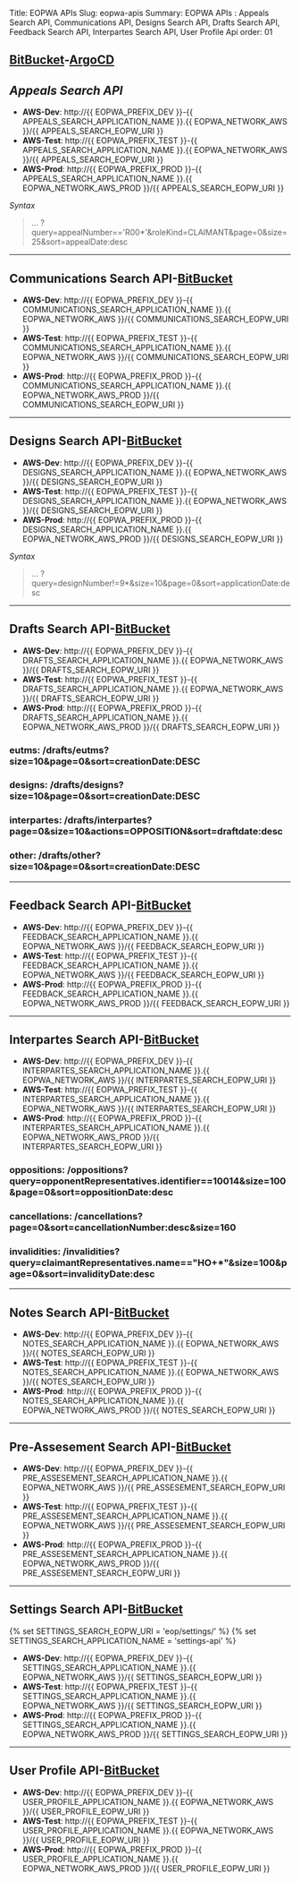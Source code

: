 Title: EOPWA APIs
Slug: eopwa-apis
Summary: EOPWA APIs : Appeals Search API, Communications API, Designs Search API, Drafts Search API, Feedback Search API, Interpartes Search API, User Profile Api
order: 01

## <a href="https://git.euipo.europa.eu/projects/EOPWA/repos/appeals-search-api/browse" target="_blank">BitBucket</a>-<a href="https://argocd-dev.nonprod.aws.oami.eu/applications/argocd/website-api-dev-aws?view=tree&resource=" target="_blank">ArgoCD</a>

## _Appeals Search API_ 

- **AWS-Dev**:  http://{{ EOPWA_PREFIX_DEV }}-{{ APPEALS_SEARCH_APPLICATION_NAME }}.{{ EOPWA_NETWORK_AWS }}/{{ APPEALS_SEARCH_EOPW_URI }}
- **AWS-Test**:  http://{{ EOPWA_PREFIX_TEST }}-{{ APPEALS_SEARCH_APPLICATION_NAME }}.{{ EOPWA_NETWORK_AWS }}/{{ APPEALS_SEARCH_EOPW_URI }}
- **AWS-Prod**:  http://{{ EOPWA_PREFIX_PROD }}-{{ APPEALS_SEARCH_APPLICATION_NAME }}.{{ EOPWA_NETWORK_AWS_PROD }}/{{ APPEALS_SEARCH_EOPW_URI }}

_Syntax_ 
> ... ?query=appealNumber=='R00*'&roleKind=CLAIMANT&page=0&size=25&sort=appealDate:desc

-------------------

## Communications Search API-<a href="https://git.euipo.europa.eu/projects/EOPWA/repos/communications-api/browse" target="_blank">BitBucket</a>

- **AWS-Dev**:  http://{{ EOPWA_PREFIX_DEV }}-{{ COMMUNICATIONS_SEARCH_APPLICATION_NAME }}.{{ EOPWA_NETWORK_AWS }}/{{ COMMUNICATIONS_SEARCH_EOPW_URI }}
- **AWS-Test**:  http://{{ EOPWA_PREFIX_TEST }}-{{ COMMUNICATIONS_SEARCH_APPLICATION_NAME }}.{{ EOPWA_NETWORK_AWS }}/{{ COMMUNICATIONS_SEARCH_EOPW_URI }}
- **AWS-Prod**:  http://{{ EOPWA_PREFIX_PROD }}-{{ COMMUNICATIONS_SEARCH_APPLICATION_NAME }}.{{ EOPWA_NETWORK_AWS_PROD }}/{{ COMMUNICATIONS_SEARCH_EOPW_URI }}


-------------------

## Designs Search API-<a href="https://git.euipo.europa.eu/projects/EOPWA/repos/design-search-api/browse" target="_blank">BitBucket</a>

- **AWS-Dev**:  http://{{ EOPWA_PREFIX_DEV }}-{{ DESIGNS_SEARCH_APPLICATION_NAME }}.{{ EOPWA_NETWORK_AWS }}/{{ DESIGNS_SEARCH_EOPW_URI }}
- **AWS-Test**:  http://{{ EOPWA_PREFIX_TEST }}-{{ DESIGNS_SEARCH_APPLICATION_NAME }}.{{ EOPWA_NETWORK_AWS }}/{{ DESIGNS_SEARCH_EOPW_URI }}
- **AWS-Prod**:  http://{{ EOPWA_PREFIX_PROD }}-{{ DESIGNS_SEARCH_APPLICATION_NAME }}.{{ EOPWA_NETWORK_AWS_PROD }}/{{ DESIGNS_SEARCH_EOPW_URI }}

_Syntax_ 
> ... ?query=designNumber!=9*&size=10&page=0&sort=applicationDate:desc

-------------------

## Drafts Search API-<a href="https://git.euipo.europa.eu/projects/EOPWA/repos/drafts-api/browse" target="_blank">BitBucket</a>

- **AWS-Dev**:  http://{{ EOPWA_PREFIX_DEV }}-{{ DRAFTS_SEARCH_APPLICATION_NAME }}.{{ EOPWA_NETWORK_AWS }}/{{ DRAFTS_SEARCH_EOPW_URI }}
- **AWS-Test**:  http://{{ EOPWA_PREFIX_TEST }}-{{ DRAFTS_SEARCH_APPLICATION_NAME }}.{{ EOPWA_NETWORK_AWS }}/{{ DRAFTS_SEARCH_EOPW_URI }}
- **AWS-Prod**:  http://{{ EOPWA_PREFIX_PROD }}-{{ DRAFTS_SEARCH_APPLICATION_NAME }}.{{ EOPWA_NETWORK_AWS_PROD }}/{{ DRAFTS_SEARCH_EOPW_URI }}


### eutms: /drafts/eutms?size=10&page=0&sort=creationDate:DESC

### designs: /drafts/designs?size=10&page=0&sort=creationDate:DESC

### interpartes: /drafts/interpartes?page=0&size=10&actions=OPPOSITION&sort=draftdate:desc

### other: /drafts/other?size=10&page=0&sort=creationDate:DESC

-------------------

## Feedback Search API-<a href="https://git.euipo.europa.eu/projects/EOPWA/repos/feedback-api/browse" target="_blank">BitBucket</a>

- **AWS-Dev**:  http://{{ EOPWA_PREFIX_DEV }}-{{ FEEDBACK_SEARCH_APPLICATION_NAME }}.{{ EOPWA_NETWORK_AWS }}/{{ FEEDBACK_SEARCH_EOPW_URI }}
- **AWS-Test**:  http://{{ EOPWA_PREFIX_TEST }}-{{ FEEDBACK_SEARCH_APPLICATION_NAME }}.{{ EOPWA_NETWORK_AWS }}/{{ FEEDBACK_SEARCH_EOPW_URI }}
- **AWS-Prod**:  http://{{ EOPWA_PREFIX_PROD }}-{{ FEEDBACK_SEARCH_APPLICATION_NAME }}.{{ EOPWA_NETWORK_AWS_PROD }}/{{ FEEDBACK_SEARCH_EOPW_URI }}

-------------------

## Interpartes Search API-<a href="https://git.euipo.europa.eu/projects/EOPWA/repos/interpartes-search-api/browse" target="_blank">BitBucket</a>

- **AWS-Dev**:  http://{{ EOPWA_PREFIX_DEV }}-{{ INTERPARTES_SEARCH_APPLICATION_NAME }}.{{ EOPWA_NETWORK_AWS }}/{{ INTERPARTES_SEARCH_EOPW_URI }}
- **AWS-Test**:  http://{{ EOPWA_PREFIX_TEST }}-{{ INTERPARTES_SEARCH_APPLICATION_NAME }}.{{ EOPWA_NETWORK_AWS }}/{{ INTERPARTES_SEARCH_EOPW_URI }}
- **AWS-Prod**:  http://{{ EOPWA_PREFIX_PROD }}-{{ INTERPARTES_SEARCH_APPLICATION_NAME }}.{{ EOPWA_NETWORK_AWS_PROD }}/{{ INTERPARTES_SEARCH_EOPW_URI }}

### oppositions: /oppositions?query=opponentRepresentatives.identifier==10014&size=100&page=0&sort=oppositionDate:desc

### cancellations: /cancellations?page=0&sort=cancellationNumber:desc&size=160

### invalidities: /invalidities?query=claimantRepresentatives.name=="HO+*"&size=100&page=0&sort=invalidityDate:desc

-------------------

## Notes Search API-<a href="https://git.euipo.europa.eu/projects/EOPWA/repos/notes-api/browse" target="_blank">BitBucket</a>

- **AWS-Dev**:  http://{{ EOPWA_PREFIX_DEV }}-{{ NOTES_SEARCH_APPLICATION_NAME }}.{{ EOPWA_NETWORK_AWS }}/{{ NOTES_SEARCH_EOPW_URI }}
- **AWS-Test**:  http://{{ EOPWA_PREFIX_TEST }}-{{ NOTES_SEARCH_APPLICATION_NAME }}.{{ EOPWA_NETWORK_AWS }}/{{ NOTES_SEARCH_EOPW_URI }}
- **AWS-Prod**:  http://{{ EOPWA_PREFIX_PROD }}-{{ NOTES_SEARCH_APPLICATION_NAME }}.{{ EOPWA_NETWORK_AWS_PROD }}/{{ NOTES_SEARCH_EOPW_URI }}

---------------------

## Pre-Assesement Search API-<a href="https://git.euipo.europa.eu/projects/EOPWA/repos/pre-assessment-api/browse" target="_blank">BitBucket</a>

- **AWS-Dev**:  http://{{ EOPWA_PREFIX_DEV }}-{{ PRE_ASSESEMENT_SEARCH_APPLICATION_NAME }}.{{ EOPWA_NETWORK_AWS }}/{{ PRE_ASSESEMENT_SEARCH_EOPW_URI }}
- **AWS-Test**:  http://{{ EOPWA_PREFIX_TEST }}-{{ PRE_ASSESEMENT_SEARCH_APPLICATION_NAME }}.{{ EOPWA_NETWORK_AWS }}/{{ PRE_ASSESEMENT_SEARCH_EOPW_URI }}
- **AWS-Prod**:  http://{{ EOPWA_PREFIX_PROD }}-{{ PRE_ASSESEMENT_SEARCH_APPLICATION_NAME }}.{{ EOPWA_NETWORK_AWS_PROD }}/{{ PRE_ASSESEMENT_SEARCH_EOPW_URI }}

-------------------------

## Settings Search API-<a href="https://git.euipo.europa.eu/projects/EOPWA/repos/settings-api/browse" target="_blank">BitBucket</a>

{% set SETTINGS_SEARCH_EOPW_URI = 'eop/settings/' %}
{% set SETTINGS_SEARCH_APPLICATION_NAME = 'settings-api' %}
- **AWS-Dev**:  http://{{ EOPWA_PREFIX_DEV }}-{{ SETTINGS_SEARCH_APPLICATION_NAME }}.{{ EOPWA_NETWORK_AWS }}/{{ SETTINGS_SEARCH_EOPW_URI }}
- **AWS-Test**:  http://{{ EOPWA_PREFIX_TEST }}-{{ SETTINGS_SEARCH_APPLICATION_NAME }}.{{ EOPWA_NETWORK_AWS }}/{{ SETTINGS_SEARCH_EOPW_URI }}
- **AWS-Prod**:  http://{{ EOPWA_PREFIX_PROD }}-{{ SETTINGS_SEARCH_APPLICATION_NAME }}.{{ EOPWA_NETWORK_AWS_PROD }}/{{ SETTINGS_SEARCH_EOPW_URI }}

-----------------------------

## User Profile API-<a href="https://git.euipo.europa.eu/projects/EOPWA/repos/user-profile-api/browse" target="_blank">BitBucket</a>

- **AWS-Dev**:  http://{{ EOPWA_PREFIX_DEV }}-{{ USER_PROFILE_APPLICATION_NAME }}.{{ EOPWA_NETWORK_AWS }}/{{ USER_PROFILE_EOPW_URI }}
- **AWS-Test**:  http://{{ EOPWA_PREFIX_TEST }}-{{ USER_PROFILE_APPLICATION_NAME }}.{{ EOPWA_NETWORK_AWS }}/{{ USER_PROFILE_EOPW_URI }}
- **AWS-Prod**:  http://{{ EOPWA_PREFIX_PROD }}-{{ USER_PROFILE_APPLICATION_NAME }}.{{ EOPWA_NETWORK_AWS_PROD }}/{{ USER_PROFILE_EOPW_URI }}


